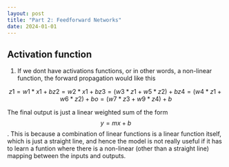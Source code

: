 ```yaml
---
layout: post
title: "Part 2: Feedforward Networks"
date: 2024-01-01
---
```


## Activation function

1. If we dont have activations functions, or in other words, a non-linear function, the forward propagation would like this 

```math
z1 = w1*x1 + b 
z2 = w2*x1 + b 
z3 = (w3*z1 + w5*z2) + b 
z4 = (w4*z1 + w6*z2) + b 
o  = (w7*z3 + w9*z4) + b 
```

The final output is just a linear weighted sum of the form $$ y = mx + b $$. This is because a combination of linear functions is a linear function itself, which is just a straight line, and hence the model is not really useful if it has to learn a funtion where there is a non-linear (other than a straight line) mapping between the inputs and outputs. 